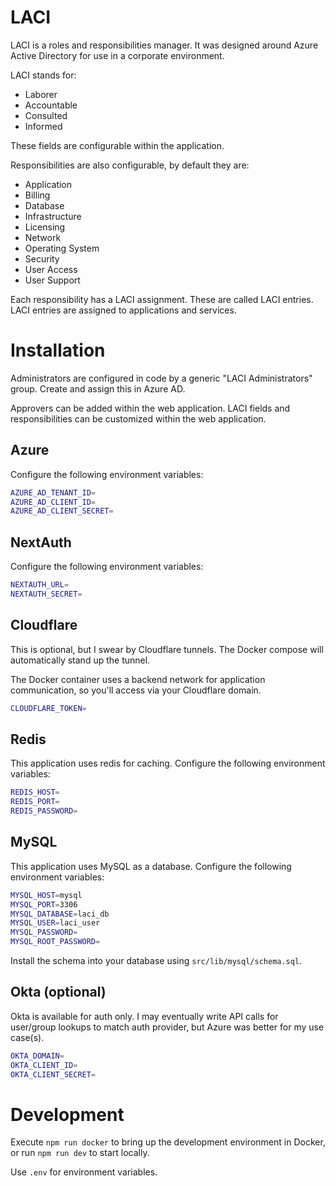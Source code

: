 # LACI
LACI is a roles and responsibilities manager. It was designed around Azure Active Directory for use in a corporate environment.

LACI stands for:
- Laborer
- Accountable
- Consulted
- Informed

These fields are configurable within the application.

Responsibilities are also configurable, by default they are:
- Application
- Billing
- Database
- Infrastructure
- Licensing
- Network
- Operating System
- Security
- User Access
- User Support

Each responsibility has a LACI assignment. These are called LACI entries.
LACI entries are assigned to applications and services.

# Installation
Administrators are configured in code by a generic "LACI Administrators" group. Create and assign this in Azure AD.

Approvers can be added within the web application.
LACI fields and responsibilities can be customized within the web application.

## Azure
Configure the following environment variables:
```bash
AZURE_AD_TENANT_ID=
AZURE_AD_CLIENT_ID=
AZURE_AD_CLIENT_SECRET=
```

## NextAuth
Configure the following environment variables:
```bash
NEXTAUTH_URL=
NEXTAUTH_SECRET=
```

## Cloudflare
This is optional, but I swear by Cloudflare tunnels. The Docker compose will automatically stand up the tunnel.

The Docker container uses a backend network for application communication, so you'll access via your Cloudflare domain.
```bash
CLOUDFLARE_TOKEN=
```

## Redis
This application uses redis for caching. Configure the following environment variables:
```bash
REDIS_HOST=
REDIS_PORT=
REDIS_PASSWORD=
```

## MySQL
This application uses MySQL as a database. Configure the following environment variables:
```bash
MYSQL_HOST=mysql
MYSQL_PORT=3306
MYSQL_DATABASE=laci_db
MYSQL_USER=laci_user
MYSQL_PASSWORD=
MYSQL_ROOT_PASSWORD=
```

Install the schema into your database using `src/lib/mysql/schema.sql`.

## Okta (optional)
Okta is available for auth only. I may eventually write API calls for user/group lookups to match auth provider, but Azure
was better for my use case(s).
```bash
OKTA_DOMAIN=
OKTA_CLIENT_ID=
OKTA_CLIENT_SECRET=
```

# Development
Execute `npm run docker` to bring up the development environment in Docker, or run `npm run dev` to start locally.

Use `.env` for environment variables.
